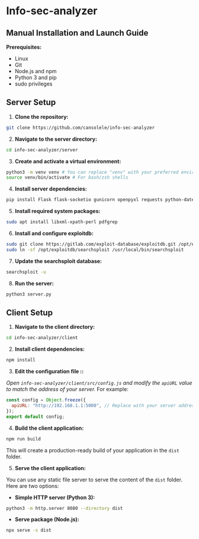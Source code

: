 # Info-sec-analyzer

## Manual Installation and Launch Guide

**Prerequisites:**

- Linux
- Git
- Node.js and npm
- Python 3 and pip
- sudo privileges

## Server Setup

1. **Clone the repository:**

```bash
git clone https://github.com/cansolele/info-sec-analyzer
```

2. **Navigate to the server directory:**

```bash
cd info-sec-analyzer/server
```
3. **Create and activate a virtual environment:**

```bash
python3 -m venv venv # You can replace "venv" with your preferred environment name
source venv/bin/activate # For bash/zsh shells
```

4. **Install server dependencies:**

```bash
pip install Flask flask-socketio gunicorn openpyxl requests python-dateutil flask_cors
```

5. **Install required system packages:**

```bash
sudo apt install libxml-xpath-perl pdfgrep
```

6. **Install and configure exploitdb:**

```bash
sudo git clone https://gitlab.com/exploit-database/exploitdb.git /opt/exploitdb
sudo ln -sf /opt/exploitdb/searchsploit /usr/local/bin/searchsploit
```

7. **Update the searchsploit database:**

```bash
searchsploit -u
```

8. **Run the server:**

```bash
python3 server.py
```

## Client Setup

1. **Navigate to the client directory:**

```bash
cd info-sec-analyzer/client
```

2. **Install client dependencies:**

```bash
npm install
```

3. **Edit the configuration file ::**

_Open `info-sec-analyzer/client/src/config.js` and modify the `apiURL` value to match the address of your server._ For example:

```javascript
const config = Object.freeze({
  apiURL: "http://192.168.1.1:5000", // Replace with your server address
});
export default config;
```

4. **Build the client application:**

```bash
npm run build
```

This will create a production-ready build of your application in the `dist` folder.

5. **Serve the client application:**

You can use any static file server to serve the content of the `dist` folder. Here are two options:

- **Simple HTTP server (Python 3):**

```bash
python3 -m http.server 8080 --directory dist
```

- **Serve package (Node.js):**

```bash
npx serve -s dist
```
